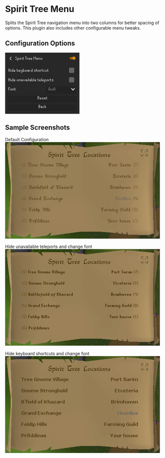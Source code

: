# Spirit Tree Menu
Splits the Spirit Tree navigation menu into two columns for better spacing of options. This plugin also includes other configurable menu tweaks.

## Configuration Options
![](https://github.com/tcpowell/images/blob/master/spirit-tree-menu-config.png)

## Sample Screenshots
Default Configuration  
![](https://github.com/tcpowell/images/blob/master/spirit-tree-menu-example1.png)

Hide unavailable teleports and change font  
![](https://github.com/tcpowell/images/blob/master/spirit-tree-menu-example2.png)

Hide keyboard shortcuts and change font  
![](https://github.com/tcpowell/images/blob/master/spirit-tree-menu-example3.png)
